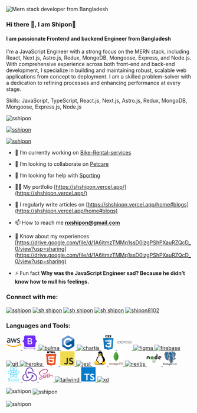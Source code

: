 
![Mern stack developer from Bangladesh](https://res.cloudinary.com/dtybjrjc8/image/upload/v1746430501/Sh_Shipon_2_viterq.png)

### Hi there 👋,  I am Shipon👋
#### I am passionate Frontend and backend Engineer from Bangladesh 

I'm a JavaScript Engineer with a strong focus on the MERN stack, including React, Next.js, Astro.js, Redux, MongoDB, Mongoose, Express, and Node.js. With comprehensive experience across both front-end and back-end development, I specialize in building and maintaining robust, scalable web applications from concept to deployment. I am a skilled problem-solver with a dedication to refining processes and enhancing performance at every stage.

Skills: JavaScript, TypeScript, React.js, Next.js, Astro.js, Redux, MongoDB, Mongoose, Express.js, Node.js



<p align="left"> <img src="https://komarev.com/ghpvc/?username=sshipon&label=Profile%20views&color=0e75b6&style=flat" alt="sshipon" /> </p>

<p align="left"> <a href="https://github.com/ryo-ma/github-profile-trophy"><img src="https://github-profile-trophy.vercel.app/?username=sshipon" alt="sshipon" /></a> </p>

<p align="left"> <a href="https://twitter.com/sshipon" target="blank"><img src="https://img.shields.io/twitter/follow/sshipon?logo=twitter&style=for-the-badge" alt="sshipon" /></a> </p>

- 🔭 I’m currently working on [Bike-Rental-services](https://bike-rental-client.vercel.app/)

- 👯 I’m looking to collaborate on [Petcare](https://paw-sage-client.vercel.app/)

- 🤝 I’m looking for help with [Sporting](sporting-client.vercel.app)

- 👨‍💻 My portfolio [https://shshipon.vercel.app/](https://shshipon.vercel.app/)

- 📝 I regularly write articles on [https://shshipon.vercel.app/home#blogs](https://shshipon.vercel.app/home#blogs)

- 📫 How to reach me **nxshipon@gmail.com**

- 📄 Know about my experiences [https://drive.google.com/file/d/1A6itmzTMMq1ssD0izgPShPXauRZQcD_0/view?usp=sharing](https://drive.google.com/file/d/1A6itmzTMMq1ssD0izgPShPXauRZQcD_0/view?usp=sharing)

- ⚡ Fun fact **Why was the JavaScript Engineer sad? Because he didn’t know how to null his feelings.**

<h3 align="left">Connect with me:</h3>
<p align="left">
<a href="https://twitter.com/sshipon" target="blank"><img align="center" src="https://raw.githubusercontent.com/rahuldkjain/github-profile-readme-generator/master/src/images/icons/Social/twitter.svg" alt="sshipon" height="30" width="40" /></a>
<a href="https://linkedin.com/in/sh shipon" target="blank"><img align="center" src="https://raw.githubusercontent.com/rahuldkjain/github-profile-readme-generator/master/src/images/icons/Social/linked-in-alt.svg" alt="sh shipon" height="30" width="40" /></a>
<a href="https://fb.com/sh shipon" target="blank"><img align="center" src="https://raw.githubusercontent.com/rahuldkjain/github-profile-readme-generator/master/src/images/icons/Social/facebook.svg" alt="sh shipon" height="30" width="40" /></a>
<a href="https://instagram.com/sh shipon" target="blank"><img align="center" src="https://raw.githubusercontent.com/rahuldkjain/github-profile-readme-generator/master/src/images/icons/Social/instagram.svg" alt="sh shipon" height="30" width="40" /></a>
<a href="https://discord.gg/shipon8102" target="blank"><img align="center" src="https://raw.githubusercontent.com/rahuldkjain/github-profile-readme-generator/master/src/images/icons/Social/discord.svg" alt="shipon8102" height="30" width="40" /></a>
</p>

<h3 align="left">Languages and Tools:</h3>
<p align="left"> <a href="https://aws.amazon.com" target="_blank" rel="noreferrer"> <img src="https://raw.githubusercontent.com/devicons/devicon/master/icons/amazonwebservices/amazonwebservices-original-wordmark.svg" alt="aws" width="40" height="40"/> </a> <a href="https://getbootstrap.com" target="_blank" rel="noreferrer"> <img src="https://raw.githubusercontent.com/devicons/devicon/master/icons/bootstrap/bootstrap-plain-wordmark.svg" alt="bootstrap" width="40" height="40"/> </a> <a href="https://bulma.io/" target="_blank" rel="noreferrer"> <img src="https://raw.githubusercontent.com/gilbarbara/logos/804dc257b59e144eaca5bc6ffd16949752c6f789/logos/bulma.svg" alt="bulma" width="40" height="40"/> </a> <a href="https://www.cprogramming.com/" target="_blank" rel="noreferrer"> <img src="https://raw.githubusercontent.com/devicons/devicon/master/icons/c/c-original.svg" alt="c" width="40" height="40"/> </a> <a href="https://www.chartjs.org" target="_blank" rel="noreferrer"> <img src="https://www.chartjs.org/media/logo-title.svg" alt="chartjs" width="40" height="40"/> </a> <a href="https://www.w3schools.com/css/" target="_blank" rel="noreferrer"> <img src="https://raw.githubusercontent.com/devicons/devicon/master/icons/css3/css3-original-wordmark.svg" alt="css3" width="40" height="40"/> </a> <a href="https://expressjs.com" target="_blank" rel="noreferrer"> <img src="https://raw.githubusercontent.com/devicons/devicon/master/icons/express/express-original-wordmark.svg" alt="express" width="40" height="40"/> </a> <a href="https://www.figma.com/" target="_blank" rel="noreferrer"> <img src="https://www.vectorlogo.zone/logos/figma/figma-icon.svg" alt="figma" width="40" height="40"/> </a> <a href="https://firebase.google.com/" target="_blank" rel="noreferrer"> <img src="https://www.vectorlogo.zone/logos/firebase/firebase-icon.svg" alt="firebase" width="40" height="40"/> </a> <a href="https://git-scm.com/" target="_blank" rel="noreferrer"> <img src="https://www.vectorlogo.zone/logos/git-scm/git-scm-icon.svg" alt="git" width="40" height="40"/> </a> <a href="https://heroku.com" target="_blank" rel="noreferrer"> <img src="https://www.vectorlogo.zone/logos/heroku/heroku-icon.svg" alt="heroku" width="40" height="40"/> </a> <a href="https://www.w3.org/html/" target="_blank" rel="noreferrer"> <img src="https://raw.githubusercontent.com/devicons/devicon/master/icons/html5/html5-original-wordmark.svg" alt="html5" width="40" height="40"/> </a> <a href="https://developer.mozilla.org/en-US/docs/Web/JavaScript" target="_blank" rel="noreferrer"> <img src="https://raw.githubusercontent.com/devicons/devicon/master/icons/javascript/javascript-original.svg" alt="javascript" width="40" height="40"/> </a> <a href="https://jestjs.io" target="_blank" rel="noreferrer"> <img src="https://www.vectorlogo.zone/logos/jestjsio/jestjsio-icon.svg" alt="jest" width="40" height="40"/> </a> <a href="https://www.linux.org/" target="_blank" rel="noreferrer"> <img src="https://raw.githubusercontent.com/devicons/devicon/master/icons/linux/linux-original.svg" alt="linux" width="40" height="40"/> </a> <a href="https://www.mongodb.com/" target="_blank" rel="noreferrer"> <img src="https://raw.githubusercontent.com/devicons/devicon/master/icons/mongodb/mongodb-original-wordmark.svg" alt="mongodb" width="40" height="40"/> </a> <a href="https://nextjs.org/" target="_blank" rel="noreferrer"> <img src="https://cdn.worldvectorlogo.com/logos/nextjs-2.svg" alt="nextjs" width="40" height="40"/> </a> <a href="https://nodejs.org" target="_blank" rel="noreferrer"> <img src="https://raw.githubusercontent.com/devicons/devicon/master/icons/nodejs/nodejs-original-wordmark.svg" alt="nodejs" width="40" height="40"/> </a> <a href="https://www.postgresql.org" target="_blank" rel="noreferrer"> <img src="https://raw.githubusercontent.com/devicons/devicon/master/icons/postgresql/postgresql-original-wordmark.svg" alt="postgresql" width="40" height="40"/> </a> <a href="https://reactjs.org/" target="_blank" rel="noreferrer"> <img src="https://raw.githubusercontent.com/devicons/devicon/master/icons/react/react-original-wordmark.svg" alt="react" width="40" height="40"/> </a> <a href="https://redux.js.org" target="_blank" rel="noreferrer"> <img src="https://raw.githubusercontent.com/devicons/devicon/master/icons/redux/redux-original.svg" alt="redux" width="40" height="40"/> </a> <a href="https://sass-lang.com" target="_blank" rel="noreferrer"> <img src="https://raw.githubusercontent.com/devicons/devicon/master/icons/sass/sass-original.svg" alt="sass" width="40" height="40"/> </a> <a href="https://tailwindcss.com/" target="_blank" rel="noreferrer"> <img src="https://www.vectorlogo.zone/logos/tailwindcss/tailwindcss-icon.svg" alt="tailwind" width="40" height="40"/> </a> <a href="https://www.typescriptlang.org/" target="_blank" rel="noreferrer"> <img src="https://raw.githubusercontent.com/devicons/devicon/master/icons/typescript/typescript-original.svg" alt="typescript" width="40" height="40"/> </a> <a href="https://www.adobe.com/products/xd.html" target="_blank" rel="noreferrer"> <img src="https://cdn.worldvectorlogo.com/logos/adobe-xd.svg" alt="xd" width="40" height="40"/> </a> </p>

<p><img align="left" src="https://github-readme-stats.vercel.app/api/top-langs?username=sshipon&show_icons=true&locale=en&layout=compact" alt="sshipon" /></p>

<p>&nbsp;<img align="center" src="https://github-readme-stats.vercel.app/api?username=sshipon&show_icons=true&locale=en" alt="sshipon" /></p>

<p><img align="center" src="https://github-readme-streak-stats.herokuapp.com/?user=sshipon&" alt="sshipon" /></p>

